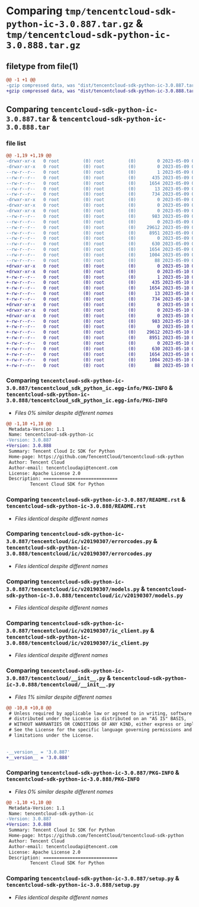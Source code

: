# Comparing `tmp/tencentcloud-sdk-python-ic-3.0.887.tar.gz` & `tmp/tencentcloud-sdk-python-ic-3.0.888.tar.gz`

## filetype from file(1)

```diff
@@ -1 +1 @@
-gzip compressed data, was "dist/tencentcloud-sdk-python-ic-3.0.887.tar", last modified: Tue May  9 03:02:35 2023, max compression
+gzip compressed data, was "dist/tencentcloud-sdk-python-ic-3.0.888.tar", last modified: Wed May 10 02:16:52 2023, max compression
```

## Comparing `tencentcloud-sdk-python-ic-3.0.887.tar` & `tencentcloud-sdk-python-ic-3.0.888.tar`

### file list

```diff
@@ -1,19 +1,19 @@
-drwxr-xr-x   0 root         (0) root         (0)        0 2023-05-09 03:02:35.000000 tencentcloud-sdk-python-ic-3.0.887/
-drwxr-xr-x   0 root         (0) root         (0)        0 2023-05-09 03:02:35.000000 tencentcloud-sdk-python-ic-3.0.887/tencentcloud_sdk_python_ic.egg-info/
--rw-r--r--   0 root         (0) root         (0)        1 2023-05-09 03:02:35.000000 tencentcloud-sdk-python-ic-3.0.887/tencentcloud_sdk_python_ic.egg-info/dependency_links.txt
--rw-r--r--   0 root         (0) root         (0)      435 2023-05-09 03:02:35.000000 tencentcloud-sdk-python-ic-3.0.887/tencentcloud_sdk_python_ic.egg-info/SOURCES.txt
--rw-r--r--   0 root         (0) root         (0)     1654 2023-05-09 03:02:35.000000 tencentcloud-sdk-python-ic-3.0.887/tencentcloud_sdk_python_ic.egg-info/PKG-INFO
--rw-r--r--   0 root         (0) root         (0)       13 2023-05-09 03:02:35.000000 tencentcloud-sdk-python-ic-3.0.887/tencentcloud_sdk_python_ic.egg-info/top_level.txt
--rw-r--r--   0 root         (0) root         (0)      734 2023-05-09 03:02:35.000000 tencentcloud-sdk-python-ic-3.0.887/README.rst
-drwxr-xr-x   0 root         (0) root         (0)        0 2023-05-09 03:02:35.000000 tencentcloud-sdk-python-ic-3.0.887/tencentcloud/
-drwxr-xr-x   0 root         (0) root         (0)        0 2023-05-09 03:02:35.000000 tencentcloud-sdk-python-ic-3.0.887/tencentcloud/ic/
-drwxr-xr-x   0 root         (0) root         (0)        0 2023-05-09 03:02:35.000000 tencentcloud-sdk-python-ic-3.0.887/tencentcloud/ic/v20190307/
--rw-r--r--   0 root         (0) root         (0)      983 2023-05-09 03:02:35.000000 tencentcloud-sdk-python-ic-3.0.887/tencentcloud/ic/v20190307/errorcodes.py
--rw-r--r--   0 root         (0) root         (0)        0 2023-05-09 03:02:35.000000 tencentcloud-sdk-python-ic-3.0.887/tencentcloud/ic/v20190307/__init__.py
--rw-r--r--   0 root         (0) root         (0)    29612 2023-05-09 03:02:35.000000 tencentcloud-sdk-python-ic-3.0.887/tencentcloud/ic/v20190307/models.py
--rw-r--r--   0 root         (0) root         (0)     8951 2023-05-09 03:02:35.000000 tencentcloud-sdk-python-ic-3.0.887/tencentcloud/ic/v20190307/ic_client.py
--rw-r--r--   0 root         (0) root         (0)        0 2023-05-09 03:02:35.000000 tencentcloud-sdk-python-ic-3.0.887/tencentcloud/ic/__init__.py
--rw-r--r--   0 root         (0) root         (0)      630 2023-05-09 03:02:35.000000 tencentcloud-sdk-python-ic-3.0.887/tencentcloud/__init__.py
--rw-r--r--   0 root         (0) root         (0)     1654 2023-05-09 03:02:35.000000 tencentcloud-sdk-python-ic-3.0.887/PKG-INFO
--rw-r--r--   0 root         (0) root         (0)     1004 2023-05-09 03:02:35.000000 tencentcloud-sdk-python-ic-3.0.887/setup.py
--rw-r--r--   0 root         (0) root         (0)       88 2023-05-09 03:02:35.000000 tencentcloud-sdk-python-ic-3.0.887/setup.cfg
+drwxr-xr-x   0 root         (0) root         (0)        0 2023-05-10 02:16:52.000000 tencentcloud-sdk-python-ic-3.0.888/
+drwxr-xr-x   0 root         (0) root         (0)        0 2023-05-10 02:16:52.000000 tencentcloud-sdk-python-ic-3.0.888/tencentcloud_sdk_python_ic.egg-info/
+-rw-r--r--   0 root         (0) root         (0)        1 2023-05-10 02:16:52.000000 tencentcloud-sdk-python-ic-3.0.888/tencentcloud_sdk_python_ic.egg-info/dependency_links.txt
+-rw-r--r--   0 root         (0) root         (0)      435 2023-05-10 02:16:52.000000 tencentcloud-sdk-python-ic-3.0.888/tencentcloud_sdk_python_ic.egg-info/SOURCES.txt
+-rw-r--r--   0 root         (0) root         (0)     1654 2023-05-10 02:16:52.000000 tencentcloud-sdk-python-ic-3.0.888/tencentcloud_sdk_python_ic.egg-info/PKG-INFO
+-rw-r--r--   0 root         (0) root         (0)       13 2023-05-10 02:16:52.000000 tencentcloud-sdk-python-ic-3.0.888/tencentcloud_sdk_python_ic.egg-info/top_level.txt
+-rw-r--r--   0 root         (0) root         (0)      734 2023-05-10 02:16:52.000000 tencentcloud-sdk-python-ic-3.0.888/README.rst
+drwxr-xr-x   0 root         (0) root         (0)        0 2023-05-10 02:16:52.000000 tencentcloud-sdk-python-ic-3.0.888/tencentcloud/
+drwxr-xr-x   0 root         (0) root         (0)        0 2023-05-10 02:16:52.000000 tencentcloud-sdk-python-ic-3.0.888/tencentcloud/ic/
+drwxr-xr-x   0 root         (0) root         (0)        0 2023-05-10 02:16:52.000000 tencentcloud-sdk-python-ic-3.0.888/tencentcloud/ic/v20190307/
+-rw-r--r--   0 root         (0) root         (0)      983 2023-05-10 02:16:52.000000 tencentcloud-sdk-python-ic-3.0.888/tencentcloud/ic/v20190307/errorcodes.py
+-rw-r--r--   0 root         (0) root         (0)        0 2023-05-10 02:16:52.000000 tencentcloud-sdk-python-ic-3.0.888/tencentcloud/ic/v20190307/__init__.py
+-rw-r--r--   0 root         (0) root         (0)    29612 2023-05-10 02:16:52.000000 tencentcloud-sdk-python-ic-3.0.888/tencentcloud/ic/v20190307/models.py
+-rw-r--r--   0 root         (0) root         (0)     8951 2023-05-10 02:16:52.000000 tencentcloud-sdk-python-ic-3.0.888/tencentcloud/ic/v20190307/ic_client.py
+-rw-r--r--   0 root         (0) root         (0)        0 2023-05-10 02:16:52.000000 tencentcloud-sdk-python-ic-3.0.888/tencentcloud/ic/__init__.py
+-rw-r--r--   0 root         (0) root         (0)      630 2023-05-10 02:16:52.000000 tencentcloud-sdk-python-ic-3.0.888/tencentcloud/__init__.py
+-rw-r--r--   0 root         (0) root         (0)     1654 2023-05-10 02:16:52.000000 tencentcloud-sdk-python-ic-3.0.888/PKG-INFO
+-rw-r--r--   0 root         (0) root         (0)     1004 2023-05-10 02:16:52.000000 tencentcloud-sdk-python-ic-3.0.888/setup.py
+-rw-r--r--   0 root         (0) root         (0)       88 2023-05-10 02:16:52.000000 tencentcloud-sdk-python-ic-3.0.888/setup.cfg
```

### Comparing `tencentcloud-sdk-python-ic-3.0.887/tencentcloud_sdk_python_ic.egg-info/PKG-INFO` & `tencentcloud-sdk-python-ic-3.0.888/tencentcloud_sdk_python_ic.egg-info/PKG-INFO`

 * *Files 0% similar despite different names*

```diff
@@ -1,10 +1,10 @@
 Metadata-Version: 1.1
 Name: tencentcloud-sdk-python-ic
-Version: 3.0.887
+Version: 3.0.888
 Summary: Tencent Cloud Ic SDK for Python
 Home-page: https://github.com/TencentCloud/tencentcloud-sdk-python
 Author: Tencent Cloud
 Author-email: tencentcloudapi@tencent.com
 License: Apache License 2.0
 Description: ============================
         Tencent Cloud SDK for Python
```

### Comparing `tencentcloud-sdk-python-ic-3.0.887/README.rst` & `tencentcloud-sdk-python-ic-3.0.888/README.rst`

 * *Files identical despite different names*

### Comparing `tencentcloud-sdk-python-ic-3.0.887/tencentcloud/ic/v20190307/errorcodes.py` & `tencentcloud-sdk-python-ic-3.0.888/tencentcloud/ic/v20190307/errorcodes.py`

 * *Files identical despite different names*

### Comparing `tencentcloud-sdk-python-ic-3.0.887/tencentcloud/ic/v20190307/models.py` & `tencentcloud-sdk-python-ic-3.0.888/tencentcloud/ic/v20190307/models.py`

 * *Files identical despite different names*

### Comparing `tencentcloud-sdk-python-ic-3.0.887/tencentcloud/ic/v20190307/ic_client.py` & `tencentcloud-sdk-python-ic-3.0.888/tencentcloud/ic/v20190307/ic_client.py`

 * *Files identical despite different names*

### Comparing `tencentcloud-sdk-python-ic-3.0.887/tencentcloud/__init__.py` & `tencentcloud-sdk-python-ic-3.0.888/tencentcloud/__init__.py`

 * *Files 1% similar despite different names*

```diff
@@ -10,8 +10,8 @@
 # Unless required by applicable law or agreed to in writing, software
 # distributed under the License is distributed on an "AS IS" BASIS,
 # WITHOUT WARRANTIES OR CONDITIONS OF ANY KIND, either express or implied.
 # See the License for the specific language governing permissions and
 # limitations under the License.
 
 
-__version__ = '3.0.887'
+__version__ = '3.0.888'
```

### Comparing `tencentcloud-sdk-python-ic-3.0.887/PKG-INFO` & `tencentcloud-sdk-python-ic-3.0.888/PKG-INFO`

 * *Files 0% similar despite different names*

```diff
@@ -1,10 +1,10 @@
 Metadata-Version: 1.1
 Name: tencentcloud-sdk-python-ic
-Version: 3.0.887
+Version: 3.0.888
 Summary: Tencent Cloud Ic SDK for Python
 Home-page: https://github.com/TencentCloud/tencentcloud-sdk-python
 Author: Tencent Cloud
 Author-email: tencentcloudapi@tencent.com
 License: Apache License 2.0
 Description: ============================
         Tencent Cloud SDK for Python
```

### Comparing `tencentcloud-sdk-python-ic-3.0.887/setup.py` & `tencentcloud-sdk-python-ic-3.0.888/setup.py`

 * *Files identical despite different names*

